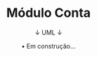 <h1 align="center">
  Módulo Conta
</h1>

<p align="center">
  ↓ UML ↓
</p>

<p align="center">
  • Em construção...
</p>